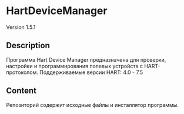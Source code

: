 # HartDeviceManager
Version 1.5.1
## Description
Программа Hart Device Manager предназначена для проверки, настройки и программирования полевых устройств с HART-протоколом.
Поддерживаемые версии HART: 4.0 - 7.5
## Content
Репозиторий содержит исходные файлы и инсталлятор программы.
